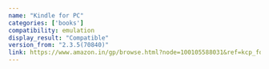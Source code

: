 ```yaml
---
name: "Kindle for PC"
categories: ['books']
compatibility: emulation
display_result: "Compatible"
version_from: "2.3.5(70840)"
link: https://www.amazon.in/gp/browse.html?node=100105588031&ref=kcp_fd_hz
---
```

